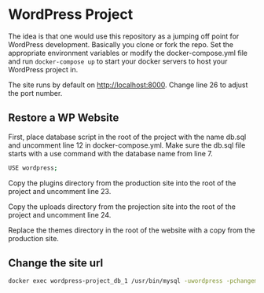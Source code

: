 # WordPress Project

The idea is that one would use this repository as a jumping off point for WordPress development. Basically you clone or fork the repo. Set the appropriate environment variables or modify the docker-compose.yml file and run `docker-compose up` to start your docker servers to host your WordPress project in.

The site runs by default on [http://localhost:8000](http://localhost:8000). Change line 26 to adjust the port number.

## Restore a WP Website

First, place database script in the root of the project with the name db.sql and uncomment line 12 in docker-compose.yml. Make sure the db.sql file starts with a use command with the database name from line 7.

```bash
USE wordpress;
```

Copy the plugins directory from the production site into the root of the project and uncomment line 23.

Copy the uploads directory from the projection site into the root of the project and uncomment line 24.

Replace the themes directory in the root of the website with a copy from the production site.

## Change the site url

```bash
docker exec wordpress-project_db_1 /usr/bin/mysql -uwordpress -pchangeme wordpress < "UPDATE wp_options SET option_value = 'http://localhost:8000' WHERE option_id IN (1, 2);"
```
